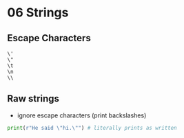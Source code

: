 # 06 Strings


## Escape Characters

```
\'
\"
\t
\n
\\
```

## Raw strings
* ignore escape characters (print backslashes)

```py
print(r"He said \"hi.\"") # literally prints as written
```
